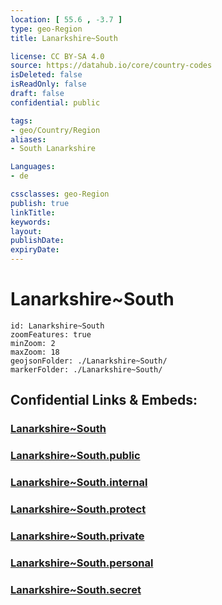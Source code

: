 ```yaml
---
location: [ 55.6 , -3.7 ] 
type: geo-Region
title: Lanarkshire~South

license: CC BY-SA 4.0
source: https://datahub.io/core/country-codes
isDeleted: false
isReadOnly: false
draft: false
confidential: public

tags:
- geo/Country/Region
aliases:
- South Lanarkshire

Languages:
- de

cssclasses: geo-Region
publish: true
linkTitle: 
keywords: 
layout: 
publishDate: 
expiryDate: 
---
```


# Lanarkshire~South

```leaflet
id: Lanarkshire~South
zoomFeatures: true 
minZoom: 2 
maxZoom: 18
geojsonFolder: ./Lanarkshire~South/
markerFolder: ./Lanarkshire~South/
```


## Confidential Links & Embeds: 

### [Lanarkshire~South](/_Standards/Earth/Continent/Europe/Europe~North/UK/Scotland/counties~Scotland/Lanarkshire~South.md) 

### [Lanarkshire~South.public](/_public/Earth/Continent/Europe/Europe~North/UK/Scotland/counties~Scotland/Lanarkshire~South.public.md) 

### [Lanarkshire~South.internal](/_internal/Earth/Continent/Europe/Europe~North/UK/Scotland/counties~Scotland/Lanarkshire~South.internal.md) 

### [Lanarkshire~South.protect](/_protect/Earth/Continent/Europe/Europe~North/UK/Scotland/counties~Scotland/Lanarkshire~South.protect.md) 

### [Lanarkshire~South.private](/_private/Earth/Continent/Europe/Europe~North/UK/Scotland/counties~Scotland/Lanarkshire~South.private.md) 

### [Lanarkshire~South.personal](/_personal/Earth/Continent/Europe/Europe~North/UK/Scotland/counties~Scotland/Lanarkshire~South.personal.md) 

### [Lanarkshire~South.secret](/_secret/Earth/Continent/Europe/Europe~North/UK/Scotland/counties~Scotland/Lanarkshire~South.secret.md)

